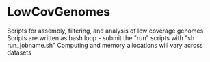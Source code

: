 # LowCovGenomes
Scripts for assembly, filtering, and analysis of low coverage genomes
Scripts are written as bash loop - submit the "run" scripts with "sh run_jobname.sh"
Computing and memory allocations will vary across datasets
